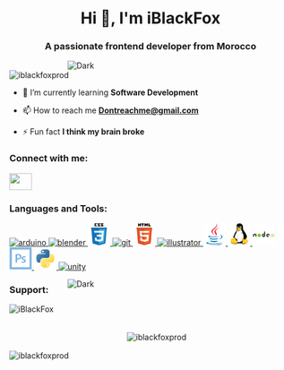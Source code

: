 
<h1 align="center">Hi 👋, I'm iBlackFox</h1>
<h3 align="center">A passionate frontend developer from Morocco</h3>
<img align="right" alt="Dark" width="400" src="https://cdn.dribbble.com/users/189524/screenshots/2015037/01-darkness_400x300_v5.gif">
<p align="left"> <img src="https://komarev.com/ghpvc/?username=iblackfoxprod&label=Profile%20views&color=0e75b6&style=flat" alt="iblackfoxprod" /> </p>

- 🌱 I’m currently learning **Software Development**

- 📫 How to reach me **Dontreachme@gmail.com**

- ⚡ Fun fact **I think my brain broke**

<h3 align="left">Connect with me:</h3>
<p align="left">
<a href="https://www.youtube.com/c/https://www.youtube.com/channel/ucx5snsp1mxr90tbkym5xkxg" target="blank"><img align="center" src="https://raw.githubusercontent.com/rahuldkjain/github-profile-readme-generator/master/src/images/icons/Social/youtube.svg" alt="" height="30" width="40" /></a>
</p>

<h3 align="left">Languages and Tools:</h3>
<p align="left"> <a href="https://www.arduino.cc/" target="_blank" rel="noreferrer"> <img src="https://cdn.worldvectorlogo.com/logos/arduino-1.svg" alt="arduino" width="40" height="40"/> </a> <a href="https://www.blender.org/" target="_blank" rel="noreferrer"> <img src="https://download.blender.org/branding/community/blender_community_badge_white.svg" alt="blender" width="40" height="40"/> </a> <a href="https://www.w3schools.com/css/" target="_blank" rel="noreferrer"> <img src="https://raw.githubusercontent.com/devicons/devicon/master/icons/css3/css3-original-wordmark.svg" alt="css3" width="40" height="40"/> </a> <a href="https://git-scm.com/" target="_blank" rel="noreferrer"> <img src="https://www.vectorlogo.zone/logos/git-scm/git-scm-icon.svg" alt="git" width="40" height="40"/> </a> <a href="https://www.w3.org/html/" target="_blank" rel="noreferrer"> <img src="https://raw.githubusercontent.com/devicons/devicon/master/icons/html5/html5-original-wordmark.svg" alt="html5" width="40" height="40"/> </a> <a href="https://www.adobe.com/in/products/illustrator.html" target="_blank" rel="noreferrer"> <img src="https://www.vectorlogo.zone/logos/adobe_illustrator/adobe_illustrator-icon.svg" alt="illustrator" width="40" height="40"/> </a> <a href="https://www.java.com" target="_blank" rel="noreferrer"> <img src="https://raw.githubusercontent.com/devicons/devicon/master/icons/java/java-original.svg" alt="java" width="40" height="40"/> </a> <a href="https://www.linux.org/" target="_blank" rel="noreferrer"> <img src="https://raw.githubusercontent.com/devicons/devicon/master/icons/linux/linux-original.svg" alt="linux" width="40" height="40"/> </a> <a href="https://nodejs.org" target="_blank" rel="noreferrer"> <img src="https://raw.githubusercontent.com/devicons/devicon/master/icons/nodejs/nodejs-original-wordmark.svg" alt="nodejs" width="40" height="40"/> </a> <a href="https://www.photoshop.com/en" target="_blank" rel="noreferrer"> <img src="https://raw.githubusercontent.com/devicons/devicon/master/icons/photoshop/photoshop-line.svg" alt="photoshop" width="40" height="40"/> </a> <a href="https://www.python.org" target="_blank" rel="noreferrer"> <img src="https://raw.githubusercontent.com/devicons/devicon/master/icons/python/python-original.svg" alt="python" width="40" height="40"/> </a> <a href="https://unity.com/" target="_blank" rel="noreferrer"> <img src="https://www.vectorlogo.zone/logos/unity3d/unity3d-icon.svg" alt="unity" width="40" height="40"/> </a> </p>
<img align="right" alt="Dark" width="400" src="https://i.pinimg.com/originals/6a/33/39/6a3339b836fadd5fbdbe0d1a83940b98.gif">

<h3 align="left">Support:</h3>
<p><a href="https://www.buymeacoffee.com/iBlackFox"> <img align="left" src="https://cdn.buymeacoffee.com/buttons/v2/default-yellow.png" height="50" width="210" alt="iBlackFox" /></a></p><br><br>


<p><img align="center" src="https://github-readme-stats.vercel.app/api/top-langs?username=iblackfoxprod&show_icons=true&locale=en&layout=compact" alt="iblackfoxprod" /></p>

<p><img align="center" src="https://github-readme-streak-stats.herokuapp.com/?user=iblackfoxprod&" alt="iblackfoxprod" /></p>

